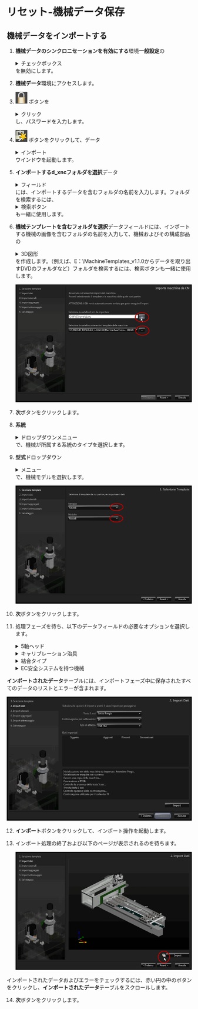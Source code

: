 # リセット-機械データ保存

## 機械データをインポートする

1. **機械データのシンクロニセーションを有効にする**環境**一般設定**の<details><summary>チェックボックス</summary>オプションを有効または無効にするための小さな正方形。クリックすると、内部にチェックマークが表示されるかどうかが切り替わります。</details>を無効にします。

2. **機械データ**環境にアクセスします。

3. ![ロックアイコン](../../FIGURE/15-icone/b15b0001/Layer_Lock.png) ボタンを<details><summary>クリック</summary>(1) 画面上のポインタの下にあるオブジェクト（アイコン、ボタンなど）の上でマウスボタンを押す（そしてすぐに離す）行為を示します。(2)（動詞）選択したコマンドの機能を有効にするため、マウスの左ボタンを押してすぐに離します。</details>し、パスワードを入力します。

4. ![ウィザードアイコン](../../FIGURE/15-icone/b15b0001/bMachine_Wizard.png) ボタンをクリックして、データ<details><summary>インポート</summary>オープンドキュメント（ファイル）に、別のプログラムで作成された情報を、現在使用されているものとは別の形式で挿入すること。</details>ウインドウを起動します。

5. **インポートするd_xncフォルダを選択**データ<details><summary>フィールド</summary>データまたはコマンドを含む所定のエリア（データフィールドまたはコマンドフィールド）。</details>には、インポートするデータを含むフォルダの名前を入力します。フォルダを検索するには、<details><summary>検索ボタン</summary>検索機能を起動するためのボタン。通常、虫眼鏡のアイコンで示されます。</details>も一緒に使用します。

6. **機械テンプレートを含むフォルダを選択**データフィールドには、インポートする機械の画像を含むフォルダの名前を入力して、機械およびその構成部品の<details><summary>3D図形</summary>三次元空間の形状図（表面など）。</details>を作成します。（例えば、E：\MachineTemplates_v1.1.0からデータを取り出すDVDのフォルダなど）フォルダを検索するには、検索ボタンも一緒に使用します。

   ![インポート画面](../../FIGURE/10-videateComplete/arte4-D/d10b0034.gif)

7. **次**ボタンをクリックします。

8. **系統**<details><summary>ドロップダウンメニュー</summary>ドロップダウンボタンをクリックすると、垂直または水平方向に広がるオプションまたは手段のリスト。</details>で、機械が所属する系統のタイプを選択します。

9. **型式**ドロップダウン<details><summary>メニュー</summary>サブメニュー（特定の機能/作業を実施できるようにするオプションのリスト）を生成するコマンド（マウスで選択する）のリスト。</details>で、機械モデルを選択します。

   ![機械選択画面](../../FIGURE/10-videateComplete/arte4-D/d10b0035.gif)

10. **次**ボタンをクリックします。

11. 処理フェーズを待ち、以下のデータフィールドの必要なオプションを選択します。

    <details>
    <summary>5軸ヘッド</summary>
    フランジのタイプのリストを持つドロップダウンメニュー
    </details>

    <details>
    <summary>キャリブレーション治具</summary>
    形成可能な吸入カップのリストを持つドロップダウンメニュー機械の試験フェーズ中に使用されたものを選択します。
    </details>

    <details>
    <summary>結合タイプ</summary>
    ツール結合のタイプのリストを持つドロップダウンメニュー
    </details>

    <details>
    <summary>EC安全システムを持つ機械</summary>
    ＥＣガードおよび安全装置を持つ機械をインポートするのに使用されます。
    </details>

**インポートされたデータ**テーブルには、インポートフェーズ中に保存されたすべてのデータのリストとエラーが含まれます。

![インポートデータ画面](../../FIGURE/10-videateComplete/arte4-D/d10b0036.gif)

12. **インポート**ボタンをクリックして、インポート操作を起動します。

13. インポート処理の終了および以下のページが表示されるのを待ちます。

    ![インポート完了画面](../../FIGURE/10-videateComplete/arte4-D/d10b0037.gif)

インポートされたデータおよびエラーをチェックするには、赤い円の中のボタンをクリックし、**インポートされたデータ**テーブルをスクロールします。

14. **次**ボタンをクリックします。 